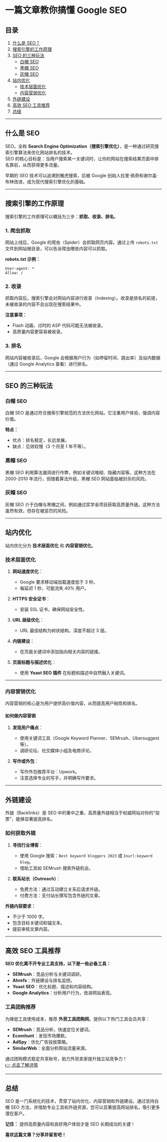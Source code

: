 
# 一篇文章教你搞懂 Google SEO

## 目录
1. [什么是 SEO？](#什么是-seo)
2. [搜索引擎的工作原理](#搜索引擎的工作原理)
3. [SEO 的三种玩法](#seo-的三种玩法)
   - [白帽 SEO](#白帽-seo)
   - [黑帽 SEO](#黑帽-seo)
   - [灰帽 SEO](#灰帽-seo)
4. [站内优化](#站内优化)
   - [技术层面优化](#技术层面优化)
   - [内容营销优化](#内容营销优化)
5. [外链建设](#外链建设)
6. [高效 SEO 工具推荐](#高效-seo-工具推荐)
7. [总结](#总结)

---

## 什么是 SEO

SEO，全称 **Search Engine Optimization（搜索引擎优化）**，是一种通过研究搜索引擎算法来优化网站排名的技术。  
SEO 的核心目标是：当用户搜索某一关键词时，让你的网站在搜索结果页面中排名靠前，从而获得更多流量。

早期的 SEO 技术可以追溯到雅虎搜索，后被 Google 创始人拉里·佩奇和谢尔盖·布林改进，成为现代搜索引擎优化的基础。

---

## 搜索引擎的工作原理

搜索引擎的工作原理可以概括为三步：**抓取、收录、排名**。

### 1. 爬虫抓取
网站上线后，Google 的爬虫（Spider）会抓取网页内容。通过上传 `robots.txt` 文件到网站根目录，可以告诉爬虫哪些内容可以抓取。

**robots.txt 示例：**
```text
User-agent: *
Allow: /
```

### 2. 收录
抓取内容后，搜索引擎会对网站内容进行收录（Indexing）。收录是排名的前提，未被收录的内容不会出现在搜索结果中。

**注意事项：**
- Flash 动画、过时的 ASP 代码可能无法被收录。
- 高质量内容更容易被收录。

### 3. 排名
网站内容被收录后，Google 会根据用户行为（如停留时间、跳出率）及站内数据（通过 Google Analytics 查看）进行排名。

---

## SEO 的三种玩法

### 白帽 SEO
白帽 SEO 是通过符合搜索引擎规范的方法优化网站。它注重用户体验，强调内容价值。

**特点：**
- 优点：排名稳定，长远发展。
- 缺点：见效较慢（3 个月至 1 年不等）。

### 黑帽 SEO
黑帽 SEO 利用算法漏洞进行作弊，例如关键词堆砌、隐藏内容等。这种方法在 2000-2010 年流行，但随着算法升级，黑帽 SEO 网站面临被封杀的风险。

### 灰帽 SEO
灰帽 SEO 介于白帽与黑帽之间，例如通过奖学金项目获取高质量外链。这种方法虽然有效，但存在被惩罚的风险。

---

## 站内优化

站内优化分为 **技术层面优化** 和 **内容营销优化**。

### 技术层面优化

1. **网站速度优化**：  
   - Google 要求移动端加载速度低于 3 秒。
   - 每延迟 1 秒，可能流失 40% 用户。

2. **HTTPS 安全证书**：  
   - 安装 SSL 证书，确保网站安全性。

3. **URL 层级优化**：  
   - URL 最佳结构为树状结构，深度不超过 3 层。

4. **内链建设**：  
   - 在页面关键词中添加指向相关内容的链接。

5. **页面标题与描述优化**：  
   - 使用 **Yoast SEO 插件** 在标题和描述中自然融入关键词。

---

### 内容营销优化

内容营销的核心是为用户提供高价值内容，从而提高用户粘性和排名。

#### 如何做内容营销
1. **发现用户痛点**：  
   - 使用关键词工具（Google Keyword Planner、SEMrush、Ubersuggest 等）。
   - 调研论坛、社交媒体小组及电商评论。

2. **写作或外包**：  
   - 写作外包推荐平台：Upwork。
   - 注意选择专业的写手，并明确写作要求。

---

## 外链建设

外链（Backlinks）是 SEO 中的重中之重。高质量外链相当于权威网站对你的“投票”，能够显著提高排名。

### 如何获取外链

1. **寻找行业博客**：
   - 使用 Google 搜索：`Best keyword bloggers 2023` 或 `Inurl:keyword blog`。
   - 借助工具如 SEMrush 搜索外链机会。

2. **联系站长（Outreach）**：
   - 免费方法：通过互动建立关系后请求外链。
   - 付费方法：支付站长撰写包含外链的文章。

**外链内容要求：**
- 不少于 1000 字。
- 包含目标关键词和锚文本。
- 提前审核文章内容。

---

## 高效 SEO 工具推荐

**SEO 优化离不开专业工具支持，以下是一些必备工具：**

- **SEMrush**：竞品分析与关键词调研。  
- **Ahrefs**：外链建设与排名监控。  
- **Yoast SEO**：优化标题、描述和内容结构。  
- **Google Analytics**：分析用户行为，改进网站表现。

### **工具团购推荐**  
为降低工具使用成本，推荐 **外贸工具团购网**。提供以下热门工具会员共享：  
- **SEMrush**：竞品分析，快速定位关键词。  
- **Ecomhunt**：发现市场爆款。  
- **AdSpy**：优化广告投放策略。  
- **SimilarWeb**：全面分析网站流量来源。

通过团购模式稳定共享账号，助力外贸卖家提升独立站竞争力！  
[👉 点击了解详情](https://bit.ly/waimao518)

---

## 总结

SEO 是一门系统化的技术，贯穿了站内优化、内容营销和外链建设。通过坚持白帽 SEO 方法，并借助专业工具和外链资源，您可以显著提高网站排名，吸引更多潜在客户。

**记住：** 提供高质量内容和良好用户体验才是 SEO 长期成功的关键！

**喜欢这篇文章？分享并留言吧！**
